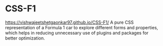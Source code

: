 # CSS-F1
https://vishwajeetshetgaonkar97.github.io/CSS-F1/
A pure CSS representation of a Formula 1 car to explore different forms and properties, which helps in reducing unnecessary use of plugins and packages for better optimization.
